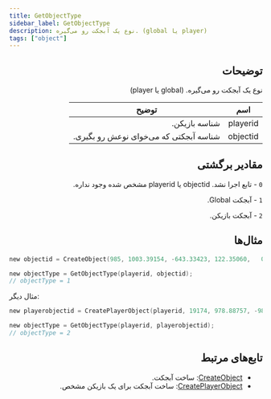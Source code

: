 ```yaml
---
title: GetObjectType
sidebar_label: GetObjectType
description: نوع یک آبجکت رو می‌گیره. (global یا player)
tags: ["object"]
---
```


<VersionWarn version='omp v1.1.0.2612' />

<div dir="rtl" style={{ textAlign: "right" }}>

## توضیحات

نوع یک آبجکت رو می‌گیره. (global یا player)

| اسم     | توضیح                              |
|----------|------------------------------------------|
| playerid | شناسه بازیکن.                    |
| objectid | شناسه آبجکتی که می‌خوای نوعش رو بگیری. |

## مقادیر برگشتی

`0` - تابع اجرا نشد. objectid یا playerid مشخص شده وجود نداره.

`1` - آبجکت Global.

`2` - آبجکت بازیکن.

## مثال‌ها

</div>

```c
new objectid = CreateObject(985, 1003.39154, -643.33423, 122.35060,   0.00000, 1.00000, 24.00000);

new objectType = GetObjectType(playerid, objectid);
// objectType = 1
```

مثال دیگر:

```c
new playerobjectid = CreatePlayerObject(playerid, 19174, 978.88757, -986.34918, 40.95220,   0.00000, 0.00000, 228.00000);

new objectType = GetObjectType(playerid, playerobjectid);
// objectType = 2
```

<div dir="rtl" style={{ textAlign: "right" }}>

## تابع‌های مرتبط

- [CreateObject](CreateObject): ساخت آبجکت.
- [CreatePlayerObject](CreatePlayerObject): ساخت آبجکت برای یک بازیکن مشخص.

</div>